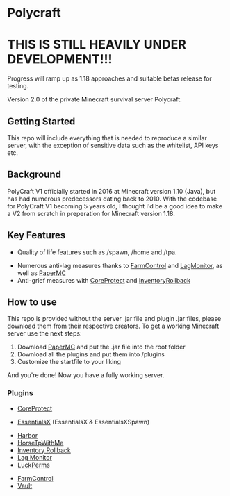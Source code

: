 # Polycraft

# THIS IS STILL HEAVILY UNDER DEVELOPMENT!!!

Progress will ramp up as 1.18 approaches and suitable betas release for testing. 

Version 2.0 of the private Minecraft survival server Polycraft. 

## Getting Started

This repo will include everything that is needed to reproduce a similar server, with the exception of sensitive data such as the whitelist, API keys etc. 

## Background

PolyCraft V1 officially started in 2016 at Minecraft version 1.10 (Java), but has had numerous predecessors dating back to 2010. With the codebase for PolyCraft V1 becoming 5 years old, I thought I'd be a good idea to make a V2 from scratch in preperation for Minecraft version 1.18. 

## Key Features

* Quality of life features such as /spawn, /home and /tpa.
<!--- * Crossplay with Java and Bedrock thanks to [GeyserMC](https://geysermc.org/) --->
<!--- * Full-fledged integration with Discord (i.e. Chat Relay) thanks to [DiscordSRV](https://www.spigotmc.org/resources/discordsrv.18494/) and [RelayItToDiscord](https://www.spigotmc.org/resources/relayittodiscord.34615/) --->
* Numerous anti-lag measures thanks to [FarmControl](https://www.spigotmc.org/resources/farmcontrol-1-15-1-17.86923/) and [LagMonitor](https://www.spigotmc.org/resources/lagmonitor.21348/), as well as [PaperMC](https://papermc.io/)
* Anti-grief measures with [CoreProtect](https://www.spigotmc.org/resources/coreprotect.8631/) and [InventoryRollback](https://www.spigotmc.org/resources/inventory-rollback.48074/)

## How to use 

This repo is provided without the server .jar file and plugin .jar files, please download them from their respective creators. To get a working Minecraft server use the next steps: 
1. Download [PaperMC](https://papermc.io/) and put the .jar file into the root folder
2. Download all the plugins and put them into /plugins
3. Customize the startfile to your liking

And you're done! Now you have a fully working server.

### Plugins

- [CoreProtect](https://www.spigotmc.org/resources/coreprotect.8631/)
<!--- - [DiscordSRV](https://www.spigotmc.org/resources/discordsrv.18494/) --->
- [EssentialsX](https://essentialsx.net/) (EssentialsX & EssentialsXSpawn)
<!--- - [GeyserMC](https://geysermc.org/) (GeyserMC & Floodgate) --->
- [Harbor](https://www.spigotmc.org/resources/harbor-a-sleep-enhancement-plugin.60088/)
- [HorseTpWithMe](https://www.spigotmc.org/resources/horsetpwithme.8186/)
- [Inventory Rollback](https://www.spigotmc.org/resources/inventory-rollback.48074/)
- [Lag Monitor](https://www.spigotmc.org/resources/lagmonitor.21348/)
- [LuckPerms](https://luckperms.net/)
<!--- - [RelayItToDiscord](https://www.spigotmc.org/resources/relayittodiscord.34615/) --->
- [FarmControl](https://www.spigotmc.org/resources/farmcontrol-1-15-1-17.86923/)
- [Vault](https://www.spigotmc.org/resources/vault.34315/)
